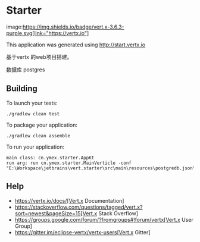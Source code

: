 # Starter


image:https://img.shields.io/badge/vert.x-3.6.3-purple.svg[link="https://vertx.io"]

This application was generated using http://start.vertx.io

基于vertx 的web项目搭建。

数据库 postgres 

## Building

To launch your tests:
```
./gradlew clean test
```

To package your application:
```
./gradlew clean assemble
```

To run your application:
```
main class: cn.ymex.starter.AppKt
run arg: run cn.ymex.starter.MainVerticle -conf "E:\Workspace\jetbrains\vert.starter\src\main\resources\postgredb.json"
```

## Help

* https://vertx.io/docs/[Vert.x Documentation]
* https://stackoverflow.com/questions/tagged/vert.x?sort=newest&pageSize=15[Vert.x Stack Overflow]
* https://groups.google.com/forum/?fromgroups#!forum/vertx[Vert.x User Group]
* https://gitter.im/eclipse-vertx/vertx-users[Vert.x Gitter]



